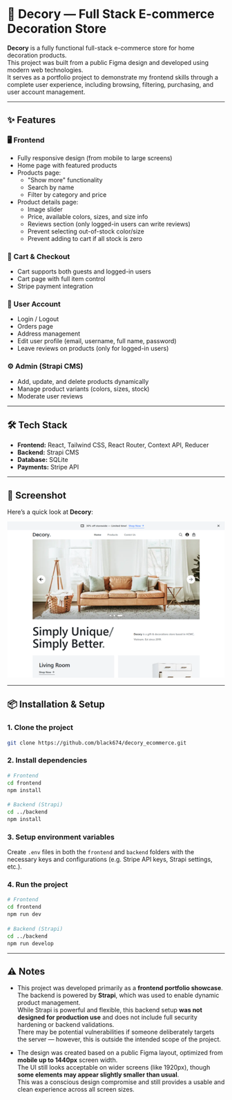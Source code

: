 # 🛒 Decory — Full Stack E-commerce Decoration Store

**Decory** is a fully functional full-stack e-commerce store for home decoration products.  
This project was built from a public Figma design and developed using modern web technologies.  
It serves as a portfolio project to demonstrate my frontend skills through a complete user experience, including browsing, filtering, purchasing, and user account management.

---

## ✨ Features

### 🖥️ Frontend

- Fully responsive design (from mobile to large screens)
- Home page with featured products
- Products page:
  - "Show more" functionality
  - Search by name
  - Filter by category and price
- Product details page:
  - Image slider
  - Price, available colors, sizes, and size info
  - Reviews section (only logged-in users can write reviews)
  - Prevent selecting out-of-stock color/size
  - Prevent adding to cart if all stock is zero

### 🛒 Cart & Checkout

- Cart supports both guests and logged-in users
- Cart page with full item control
- Stripe payment integration

### 👤 User Account

- Login / Logout
- Orders page
- Address management
- Edit user profile (email, username, full name, password)
- Leave reviews on products (only for logged-in users)

### ⚙️ Admin (Strapi CMS)

- Add, update, and delete products dynamically
- Manage product variants (colors, sizes, stock)
- Moderate user reviews

---

## 🛠️ Tech Stack

- **Frontend:** React, Tailwind CSS, React Router, Context API, Reducer
- **Backend:** Strapi CMS
- **Database:** SQLite
- **Payments:** Stripe API

---

## 📸 Screenshot

Here’s a quick look at **Decory**:

![Decory Screenshot](./frontend/public/decory-screenshot.png)

---

## 📦 Installation & Setup

### 1. Clone the project

```bash
git clone https://github.com/black674/decory_ecommerce.git
```

### 2. Install dependencies

```bash
# Frontend
cd frontend
npm install

# Backend (Strapi)
cd ../backend
npm install
```

### 3. Setup environment variables

Create `.env` files in both the `frontend` and `backend` folders with the necessary keys and configurations (e.g. Stripe API keys, Strapi settings, etc.).

### 4. Run the project

```bash
# Frontend
cd frontend
npm run dev

# Backend (Strapi)
cd ../backend
npm run develop
```

---

## ⚠️ Notes

- This project was developed primarily as a **frontend portfolio showcase**.  
  The backend is powered by **Strapi**, which was used to enable dynamic product management.  
  While Strapi is powerful and flexible, this backend setup **was not designed for production use** and does not include full security hardening or backend validations.  
  There may be potential vulnerabilities if someone deliberately targets the server — however, this is outside the intended scope of the project.

- The design was created based on a public Figma layout, optimized from **mobile up to 1440px** screen width.  
  The UI still looks acceptable on wider screens (like 1920px), though **some elements may appear slightly smaller than usual**.  
  This was a conscious design compromise and still provides a usable and clean experience across all screen sizes.
